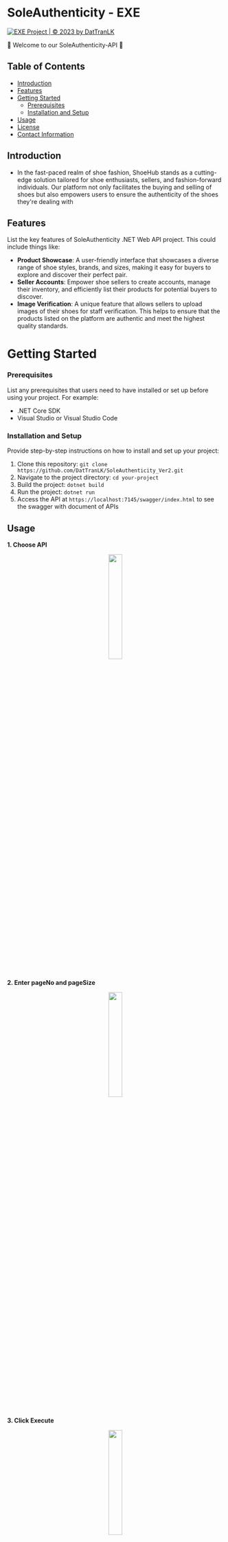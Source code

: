 # SoleAuthenticity - EXE 
[![EXE Project | © 2023 by DatTranLK](https://github.com/DatTranLK/SoleAuthenticity_Ver2/actions/workflows/main_soleauthenticity.yml/badge.svg?branch=main)](https://github.com/DatTranLK/SoleAuthenticity_Ver2/actions/workflows/main_soleauthenticity.yml)

:wave: Welcome to our SoleAuthenticity-API :wave:

## Table of Contents
- [Introduction](#introduction)
- [Features](#features)
- [Getting Started](#getting-started)
  - [Prerequisites](#prerequisites)
  - [Installation and Setup](#installation-and-setup)
- [Usage](#usage)
- [License](#license)
- [Contact Information](#contact-information)
## Introduction

- In the fast-paced realm of shoe fashion, ShoeHub stands as a cutting-edge solution tailored for shoe enthusiasts, sellers, and fashion-forward individuals. Our platform not only facilitates the buying and selling of shoes but also empowers users to ensure the authenticity of the shoes they're dealing with

## Features

List the key features of SoleAuthenticity .NET Web API project. This could include things like:

- **Product Showcase**: A user-friendly interface that showcases a diverse range of shoe styles, brands, and sizes, making it easy for buyers to explore and discover their perfect pair. 
- **Seller Accounts**: Empower shoe sellers to create accounts, manage their inventory, and efficiently list their products for potential buyers to discover.
- **Image Verification**: A unique feature that allows sellers to upload images of their shoes for staff verification. This helps to ensure that the products listed on the platform are authentic and meet the highest quality standards.

# Getting Started


### Prerequisites

List any prerequisites that users need to have installed or set up before using your project. For example:

- .NET Core SDK
- Visual Studio or Visual Studio Code

### Installation and Setup

Provide step-by-step instructions on how to install and set up your project:

1. Clone this repository: `git clone https://github.com/DatTranLK/SoleAuthenticity_Ver2.git`
2. Navigate to the project directory: `cd your-project`
3. Build the project: `dotnet build`
4. Run the project: `dotnet run`
5. Access the API at `https://localhost:7145/swagger/index.html` to see the swagger with document of APIs

## Usage

**1. Choose API**
<div align="center">
  <img src="https://imgur.com/PREPXO7.png" width="25%"></img>
</div>

**2. Enter pageNo and pageSize**
<div align="center">
  <img src="https://imgur.com/DTRy3FJ.png" width="25%"></img>
</div>

**3. Click Execute**
<div align="center">
  <img src="https://imgur.com/wdJlzJn.png" width="25%"></img>
</div>

**4. See the result in the response body**
<div align="center">
  <img src="https://imgur.com/wdJlzJn.png" width="25%"></img>
</div>



## License

Specify the license under which your project is distributed. For example, MIT, Apache, GPL, etc.

## Contact Information

**My information https://github.com/DatTranLK**